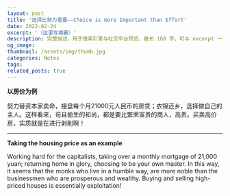 ```yaml
---
layout: post
title: '选择比努力重要——Choice is more Important than Effort'
date: 2022-02-24
excerpt: '（这里写摘要）'
description: 完整描述，用于搜索引擎与社交平台预览，最长 160 字，可与 excerpt 一致
og_image: 
thumbnail: /assets/img/thumb.jpg
categories: Notes
tags: 
related_posts: true
---
```


**以房价为例**

努力替资本家卖命，接盘每个月21000元人民币的房贷；衣锦还乡，选择做自己的主人。这样看来，苟且偷生的和尚，都是要比繁荣富贵的商人，高贵。买卖高价房，实质就是在进行剥削啊！

---

**Taking the housing price as an example**

Working hard for the capitalists, taking over a monthly mortgage of 21,000 yuan; returning home in glory, choosing to be your own master. In this way, it seems that the monks who live in a humble way, are more noble than the businessmen who are prosperous and wealthy. Buying and selling high-priced houses is essentially exploitation!